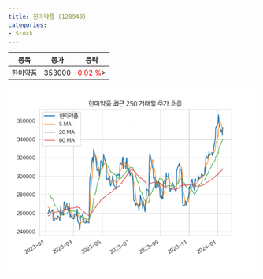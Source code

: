```yaml
---
title: 한미약품 (128940)
categories:
- Stock
---
```


|종목|종가|등락|
|----|----|----|
|한미약품|353000|<span style="color: red">0.02 %</span>>|

<!-- more -->

![128940](/assets/images/stock/128940.png)
